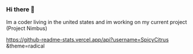 ### Hi there 👋

Im a coder living in the united states and im working on my current project (Project Nimbus)

https://github-readme-stats.vercel.app/api?username=SpicyCitrus &theme=radical
